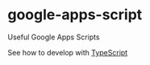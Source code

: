 # google-apps-script
Useful Google Apps Scripts

See how to develop with [TypeScript](https://developers.google.com/apps-script/guides/typescript)
